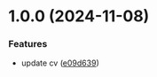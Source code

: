 # 1.0.0 (2024-11-08)


### Features

* update cv ([e09d639](https://github.com/alarmfox/curriculum-vitae/commit/e09d6398e2735a792b0f592e7c3555d300b0a3cd))
